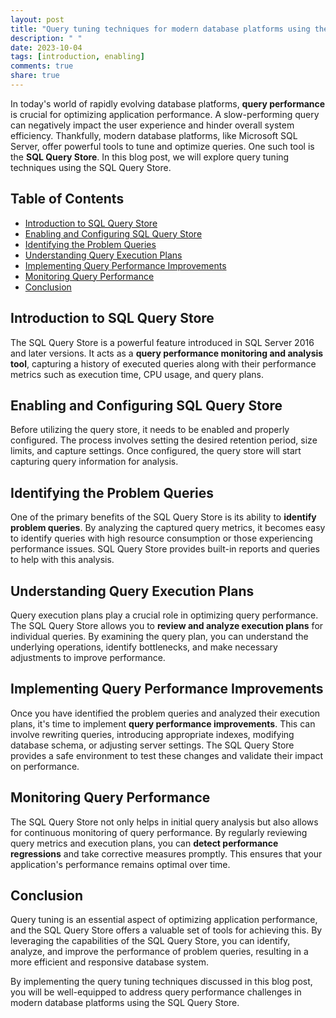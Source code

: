 ```yaml
---
layout: post
title: "Query tuning techniques for modern database platforms using the SQL Query Store"
description: " "
date: 2023-10-04
tags: [introduction, enabling]
comments: true
share: true
---
```


In today's world of rapidly evolving database platforms, **query performance** is crucial for optimizing application performance. A slow-performing query can negatively impact the user experience and hinder overall system efficiency. Thankfully, modern database platforms, like Microsoft SQL Server, offer powerful tools to tune and optimize queries. One such tool is the **SQL Query Store**. In this blog post, we will explore query tuning techniques using the SQL Query Store.

## Table of Contents

- [Introduction to SQL Query Store](#introduction-to-sql-query-store)
- [Enabling and Configuring SQL Query Store](#enabling-and-configuring-sql-query-store)
- [Identifying the Problem Queries](#identifying-the-problem-queries)
- [Understanding Query Execution Plans](#understanding-query-execution-plans)
- [Implementing Query Performance Improvements](#implementing-query-performance-improvements)
- [Monitoring Query Performance](#monitoring-query-performance)
- [Conclusion](#conclusion)

## Introduction to SQL Query Store

The SQL Query Store is a powerful feature introduced in SQL Server 2016 and later versions. It acts as a **query performance monitoring and analysis tool**, capturing a history of executed queries along with their performance metrics such as execution time, CPU usage, and query plans.

## Enabling and Configuring SQL Query Store

Before utilizing the query store, it needs to be enabled and properly configured. The process involves setting the desired retention period, size limits, and capture settings. Once configured, the query store will start capturing query information for analysis.

## Identifying the Problem Queries

One of the primary benefits of the SQL Query Store is its ability to **identify problem queries**. By analyzing the captured query metrics, it becomes easy to identify queries with high resource consumption or those experiencing performance issues. SQL Query Store provides built-in reports and queries to help with this analysis.

## Understanding Query Execution Plans

Query execution plans play a crucial role in optimizing query performance. The SQL Query Store allows you to **review and analyze execution plans** for individual queries. By examining the query plan, you can understand the underlying operations, identify bottlenecks, and make necessary adjustments to improve performance.

## Implementing Query Performance Improvements

Once you have identified the problem queries and analyzed their execution plans, it's time to implement **query performance improvements**. This can involve rewriting queries, introducing appropriate indexes, modifying database schema, or adjusting server settings. The SQL Query Store provides a safe environment to test these changes and validate their impact on performance.

## Monitoring Query Performance

The SQL Query Store not only helps in initial query analysis but also allows for continuous monitoring of query performance. By regularly reviewing query metrics and execution plans, you can **detect performance regressions** and take corrective measures promptly. This ensures that your application's performance remains optimal over time.

## Conclusion

Query tuning is an essential aspect of optimizing application performance, and the SQL Query Store offers a valuable set of tools for achieving this. By leveraging the capabilities of the SQL Query Store, you can identify, analyze, and improve the performance of problem queries, resulting in a more efficient and responsive database system.

By implementing the query tuning techniques discussed in this blog post, you will be well-equipped to address query performance challenges in modern database platforms using the SQL Query Store.

<!-- hashtags: #querytuning #SQLquerystore -->